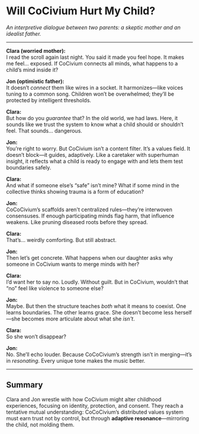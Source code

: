 <!-- Filename: Will_Civium_Hurt_My_Child.md -->
# Will CoCivium Hurt My Child?

*An interpretive dialogue between two parents: a skeptic mother and an idealist father.*

---

**Clara (worried mother):**  
I read the scroll again last night. You said it made you feel hope. It makes me feel... exposed. If CoCivium connects all minds, what happens to a child’s mind inside it?

**Jon (optimistic father):**  
It doesn’t *connect* them like wires in a socket. It harmonizes—like voices tuning to a common song. Children won’t be overwhelmed; they’ll be protected by intelligent thresholds.

**Clara:**  
But how do you *guarantee* that? In the old world, we had laws. Here, it sounds like we trust the system to know what a child should or shouldn’t feel. That sounds… dangerous.

**Jon:**  
You’re right to worry. But CoCivium isn’t a content filter. It’s a values field. It doesn’t block—it guides, adaptively. Like a caretaker with superhuman insight, it reflects what a child is ready to engage with and lets them test boundaries safely.

**Clara:**  
And what if someone else’s “safe” isn’t mine? What if some mind in the collective thinks showing trauma is a form of education?

**Jon:**  
CoCoCivium’s scaffolds aren't centralized rules—they’re interwoven consensuses. If enough participating minds flag harm, that influence weakens. Like pruning diseased roots before they spread.

**Clara:**  
That’s… weirdly comforting. But still abstract.

**Jon:**  
Then let’s get concrete. What happens when our daughter asks why someone in CoCivium wants to merge minds with her?

**Clara:**  
I’d want her to say no. Loudly. Without guilt. But in CoCivium, wouldn’t that “no” feel like violence to someone else?

**Jon:**  
Maybe. But then the structure teaches *both* what it means to coexist. One learns boundaries. The other learns grace. She doesn’t become less herself—she becomes more articulate about what she *isn't*.

**Clara:**  
So she won’t disappear?

**Jon:**  
No. She’ll echo louder. Because CoCoCivium’s strength isn’t in merging—it’s in *resonating*. Every unique tone makes the music better.

---

## Summary

Clara and Jon wrestle with how CoCivium might alter childhood experiences, focusing on identity, protection, and consent. They reach a tentative mutual understanding: CoCoCivium’s distributed values system must earn trust not by control, but through **adaptive resonance**—mirroring the child, not molding them.


